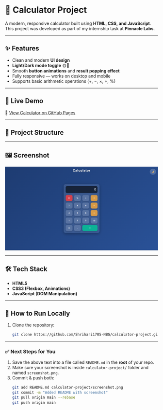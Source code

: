 # 🧮 Calculator Project

A modern, responsive calculator built using **HTML, CSS, and JavaScript**.  
This project was developed as part of my internship task at **Pinnacle Labs**.

---

## ✨ Features
- Clean and modern **UI design**
- **Light/Dark mode toggle** 🌞🌙
- Smooth **button animations** and **result popping effect**
- Fully responsive — works on desktop and mobile
- Supports basic arithmetic operations (+, −, ×, ÷, %)

---

## 🚀 Live Demo
🔗 [View Calculator on GitHub Pages](https://shrihari1705-nbg.github.io/calculator-project/)  

---

## 📂 Project Structure

---

## 🖼️ Screenshot
![Calculator Screenshot](calculator-project/screenshot.png)

---

## 🛠️ Tech Stack
- **HTML5**
- **CSS3 (Flexbox, Animations)**
- **JavaScript (DOM Manipulation)**

---

## 📌 How to Run Locally
1. Clone the repository:
   ```bash
   git clone https://github.com/Shrihari1705-NBG/calculator-project.git

---

### ✅ Next Steps for You
1. Save the above text into a file called `README.md` in the **root** of your repo.  
2. Make sure your screenshot is inside `calculator-project/` folder and named `screenshot.png`.  
3. Commit & push both:
   ```bash
   git add README.md calculator-project/screenshot.png
   git commit -m "Added README with screenshot"
   git pull origin main --rebase
   git push origin main
